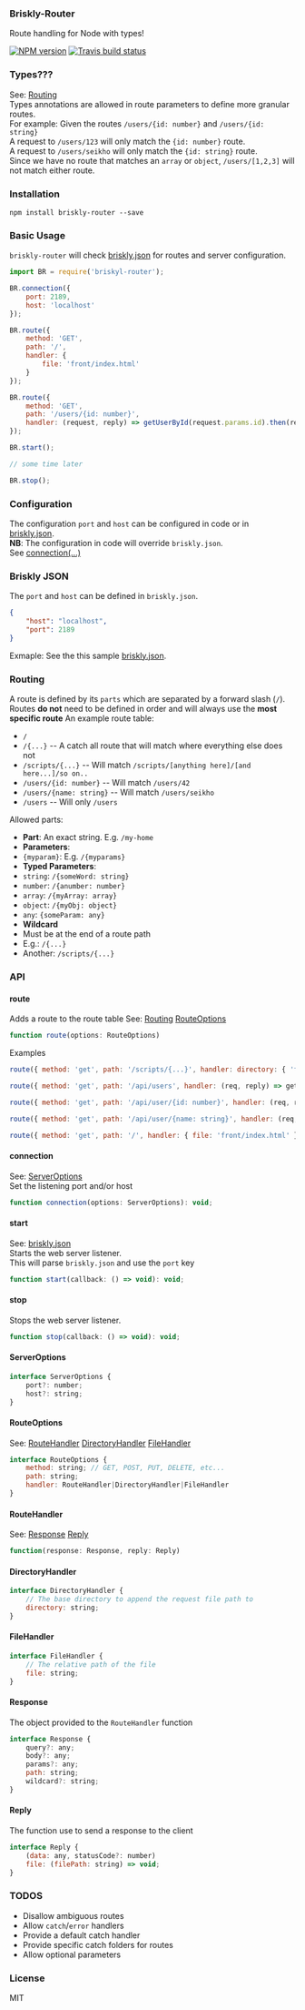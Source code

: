### Briskly-Router
Route handling for Node with types!

[![NPM version](http://img.shields.io/npm/v/briskly-router.svg?style=flat)](https://www.npmjs.org/package/briskly-router)
[![Travis build status](https://travis-ci.org/Seikho/briskly-router.svg?branch=master)](https://travis-ci.org/Seikho/briskly-router)

### Types???
See: [Routing](#routing)   
Types annotations are allowed in route parameters to define more granular routes.  
For example: Given the routes `/users/{id: number}` and `/users/{id: string}`  
A request to `/users/123` will only match the `{id: number}` route.  
A request to `/users/seikho` will only match the `{id: string}` route.  
Since we have no route that matches an `array` or `object`, `/users/[1,2,3]` will not match either route.

### Installation
```
npm install briskly-router --save
```

### Basic Usage
`briskly-router` will check [briskly.json](#briskly-json) for routes and server configuration.
```javascript
import BR = require('briskyl-router');

BR.connection({
    port: 2189,
    host: 'localhost'
});

BR.route({
    method: 'GET',
    path: '/',
    handler: {
        file: 'front/index.html'
    }
});

BR.route({
    method: 'GET',
    path: '/users/{id: number}',
    handler: (request, reply) => getUserById(request.params.id).then(reply)
});

BR.start();

// some time later

BR.stop();
```

### Configuration
The configuration `port` and `host` can be configured in code or in [briskly.json](#brisklyjson).  
**NB**: The configuration in code will override `briskly.json`.  
See [connection(...)](#connection) 
  
### Briskly JSON
The `port` and `host` can be defined in `briskly.json`.
```json
{
    "host": "localhost",
    "port": 2189
}
``` 
Exmaple: See the this sample [briskly.json](https://github.com/Seikho/briskly/blob/master/briskly.json).

### Routing
A route is defined by its `parts` which are separated by a forward slash (`/`).  
Routes **do not** need to be defined in order and will always use the **most specific route** 
An example route table: 
- `/`
- `/{...}` -- A catch all route that will match where everything else does not
- `/scripts/{...}` -- Will match `/scripts/[anything here]/[and here...]/so on..`
- `/users/{id: number}` -- Will match `/users/42`
- `/users/{name: string}`  -- Will match `/users/seikho`
- `/users` -- Will only `/users`
  
Allowed parts:
- **Part**: An exact string. E.g. `/my-home`
- **Parameters**:
 - `{myparam}`: E.g. `/{myparams}`
- **Typed Parameters**:
 - `string`: `/{someWord: string}`
 - `number`: `/{anumber: number}`
 - `array`: `/{myArray: array}`
 - `object`: `/{myObj: object}`
 - `any`: `{someParam: any}`
- **Wildcard**
 - Must be at the end of a route path
 - E.g.: `/{...}`
 - Another: `/scripts/{...}`
 
### API

#### route
Adds a route to the route table
See: [Routing](#routing) [RouteOptions](#routeoptions)
```javascript
function route(options: RouteOptions)
```
Examples
```javascript
route({ method: 'get', path: '/scripts/{...}', handler: directory: { 'front/scripts' } });

route({ method: 'get', path: '/api/users', handler: (req, reply) => getUsers.then(reply) });

route({ method: 'get', path: '/api/user/{id: number}', handler: (req, reply) => getUser(req.params.id).then(reply) });

route({ method: 'get', path: '/api/user/{name: string}', handler: (req, reply) => getUserByName(req.params.name).then(reply) });

route({ method: 'get', path: '/', handler: { file: 'front/index.html' } });
```

#### connection
See: [ServerOptions](#serveroptions)  
Set the listening port and/or host
```javascript
function connection(options: ServerOptions): void;
``` 

#### start
See: [briskly.json](#briskly-json)  
Starts the web server listener.  
This will parse `briskly.json` and use the `port` key
```javascript
function start(callback: () => void): void;
```

#### stop
Stops the web server listener.  
```javascript
function stop(callback: () => void): void;
```

#### ServerOptions
```javascript
interface ServerOptions {
    port?: number;
    host?: string;
}
```

#### RouteOptions
See: [RouteHandler](#routehandler) [DirectoryHandler](#directoryhandler) [FileHandler](#filehandler)
```javascript
interface RouteOptions {
    method: string; // GET, POST, PUT, DELETE, etc...
    path: string;
    handler: RouteHandler|DirectoryHandler|FileHandler
}
```

#### RouteHandler
See: [Response](#response) [Reply](#reply)
```javascript
function(response: Response, reply: Reply)
```

#### DirectoryHandler
```javascript
interface DirectoryHandler {
    // The base directory to append the request file path to
    directory: string;
}
```

#### FileHandler
```javascript
interface FileHandler {
    // The relative path of the file
    file: string;
}
```

#### Response
The object provided to the `RouteHandler` function
```javascript
interface Response {
    query?: any;
    body?: any;
    params?: any;
    path: string;
    wildcard?: string;
}
```

#### Reply
The function use to send a response to the client
```javascript
interface Reply {
    (data: any, statusCode?: number)
    file: (filePath: string) => void;
}
```

### TODOS
- Disallow ambiguous routes
- Allow `catch`/`error` handlers
 - Provide a default catch handler
 - Provide specific catch folders for routes
- Allow optional parameters

### License
MIT
